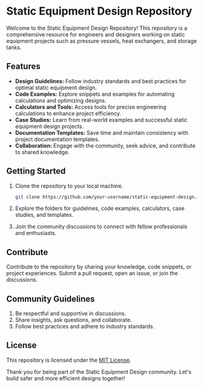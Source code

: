 # Static Equipment Design Repository

Welcome to the Static Equipment Design Repository! This repository is a comprehensive resource for engineers and designers working on static equipment projects such as pressure vessels, heat exchangers, and storage tanks.

## Features

- **Design Guidelines:** Follow industry standards and best practices for optimal static equipment design.
- **Code Examples:** Explore snippets and examples for automating calculations and optimizing designs.
- **Calculators and Tools:** Access tools for precise engineering calculations to enhance project efficiency.
- **Case Studies:** Learn from real-world examples and successful static equipment design projects.
- **Documentation Templates:** Save time and maintain consistency with project documentation templates.
- **Collaboration:** Engage with the community, seek advice, and contribute to shared knowledge.

## Getting Started

1. Clone the repository to your local machine.
   ```bash
   git clone https://github.com/your-username/static-equipment-design.git
   ```

2. Explore the folders for guidelines, code examples, calculators, case studies, and templates.

3. Join the community discussions to connect with fellow professionals and enthusiasts.

## Contribute

Contribute to the repository by sharing your knowledge, code snippets, or project experiences. Submit a pull request, open an issue, or join the discussions.

## Community Guidelines

1. Be respectful and supportive in discussions.
2. Share insights, ask questions, and collaborate.
3. Follow best practices and adhere to industry standards.

## License

This repository is licensed under the [MIT License](LICENSE).

Thank you for being part of the Static Equipment Design community. Let's build safer and more efficient designs together!
